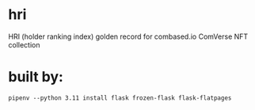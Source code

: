 # hri
HRI (holder ranking index) golden record for combased.io ComVerse NFT collection

# built by:
	pipenv --python 3.11 install flask frozen-flask flask-flatpages

